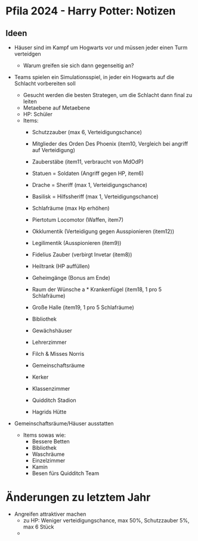 # Pfila 2024 - Harry Potter: Notizen

## Ideen
* Häuser sind im Kampf um Hogwarts vor und müssen jeder einen Turm verteidgen
  * Warum greifen sie sich dann gegenseitig an?
* Teams spielen ein Simulationsspiel, in jeder ein Hogwarts auf die Schlacht vorbereiten soll
  * Gesucht werden die besten Strategen, um die Schlacht dann final zu leiten
  * Metaebene auf Metaebene
  * HP: Schüler
  * Items:
    * Schutzzauber (max 6, Verteidigungschance)
    * Mitglieder des Orden Des Phoenix (item10, Vergleich bei angriff auf Verteidigung)
    * Zauberstäbe (item11, verbraucht von MdOdP)
    * Statuen = Soldaten (Angriff gegen HP, item6)
    * Drache = Sheriff (max 1, Verteidigungschance)
    * Basilisk = Hilfssheriff (max 1, Verteidigungschance)
    * Schlafräume (max Hp erhöhen)
    * Piertotum Locomotor (Waffen, item7)
    * Okklumentik (Verteidigung gegen Ausspionieren  (item12))
    * Legilimentik (Ausspionieren (item9))
    * Fidelius  Zauber (verbirgt Invetar (item8))
    * Heiltrank (HP auffüllen)
  
    * Geheimgänge (Bonus am Ende)
    * Raum der Wünsche
a    * Krankenfügel (item18, 1 pro 5 Schlafräume)
    * Große Halle (item19, 1 pro 5 Schlafräume)
    * Bibliothek
    * Gewächshäuser
    * Lehrerzimmer
    * Filch & Misses Norris
    * Gemeinschaftsräume
    * Kerker
    * Klassenzimmer
    * Quidditch Stadion
    * Hagrids Hütte
    
* Gemeinschaftsräume/Häuser ausstatten
  * Items sowas wie:
    * Bessere Betten
    * Bibliothek
    * Waschräume
    * Einzelzimmer
    * Kamin
    * Besen fürs Quidditch Team

# Änderungen zu letztem Jahr
* Angreifen attraktiver machen
  * zu HP: Weniger verteidigungschance, max 50%, Schutzzauber 5%, max 6 Stück
  * 